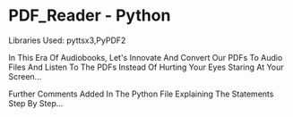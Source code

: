 # PDF_Reader - Python
Libraries Used: pyttsx3,PyPDF2

In This Era Of Audiobooks, Let's Innovate And Convert Our PDFs To Audio Files And Listen To The PDFs Instead Of Hurting Your Eyes Staring At Your Screen...

Further Comments Added In The Python File Explaining The Statements Step By Step...
